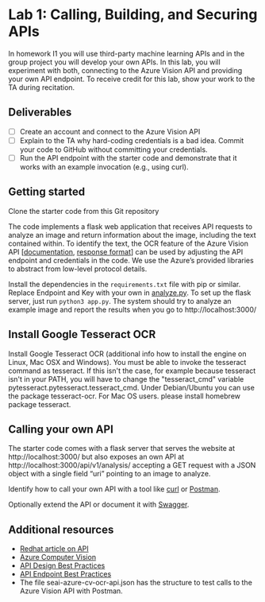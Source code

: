 # Lab 1: Calling, Building, and Securing APIs
In homework I1 you will use third-party machine learning APIs and in the group project you will develop your own APIs. In this lab, you will experiment with both, connecting to the Azure Vision API and providing your own API endpoint. 
To receive credit for this lab, show your work to the TA during recitation.

## Deliverables
- [ ] Create an account and connect to the Azure Vision API
- [ ] Explain to the TA why hard-coding credentials is a bad idea. Commit your code to GitHub without committing your credentials.
- [ ] Run the API endpoint with the starter code and demonstrate that it works with an example invocation (e.g., using curl).

## Getting started
Clone the starter code from this Git repository

The code implements a flask web application that receives API requests to analyze an image and return information about the image, including the text contained within. To identify the text, the OCR feature of the Azure Vision API [[documentation](https://westcentralus.dev.cognitive.microsoft.com/docs/services/computer-vision-v3-2/operations/56f91f2e778daf14a499f20d#:~:text=test.jpg%22%7D-,Response%20200,-The%20OCR%20results), [response format](https://westcentralus.dev.cognitive.microsoft.com/docs/services/computer-vision-v3-2/operations/56f91f2e778daf14a499f20d#:~:text=test.jpg%22%7D-,Response%20200,-The%20OCR%20results)] can be used by adjusting the API endpoint and credentials in the code. We use the Azure’s provided libraries to abstract from low-level protocol details.

Install the dependencies in the `requirements.txt` file with pip or similar. Replace Endpoint and Key with your own in [analyze.py](https://github.com/eshetty/mlip-api-lab/blob/main/analyze.py). To set up the flask server, just run `python3 app.py`. The system should try to analyze an example image and report the results when you go to http://localhost:3000/

## Install Google Tesseract OCR
Install Google Tesseract OCR (additional info how to install the engine on Linux, Mac OSX and Windows). You must be able to invoke the tesseract command as tesseract. If this isn't the case, for example because tesseract isn't in your PATH, you will have to change the "tesseract_cmd" variable pytesseract.pytesseract.tesseract_cmd. Under Debian/Ubuntu you can use the package tesseract-ocr. For Mac OS users. please install homebrew package tesseract.

## Calling your own API
The starter code comes with a flask server that serves the website at http://localhost:3000/ but also exposes an own API at http://localhost:3000/api/v1/analysis/ accepting a GET request with a JSON object with a single field “uri” pointing to an image to analyze.

Identify how to call your own API with a tool like [curl](https://curl.se/docs/manpage.html) or [Postman](https://www.postman.com).

Optionally extend the API or document it with [Swagger](https://swagger.io).

## Additional resources 
- [Redhat article on API](https://www.redhat.com/en/topics/api/what-are-application-programming-interfaces)
- [Azure Computer Vision](https://learn.microsoft.com/en-us/python/api/overview/azure/cognitiveservices-vision-computervision-readme?view=azure-python)
- [API Design Best Practices](https://blog.stoplight.io/crud-api-design?_ga=2.223919515.1813989671.1674077556-1488117179.1674077556)
- [API Endpoint Best Practices](https://www.telerik.com/blogs/7-tips-building-good-web-api)
- The file seai-azure-cv-ocr-api.json has the structure to test calls to the Azure Vision API with Postman.

